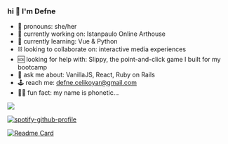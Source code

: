 ### hi 🧿 I'm Defne

- 🥀 pronouns: she/her
- 🧪 currently working on: Istanpaulo Online Arthouse
- 🦇 currently learning: Vue & Python
- ⛓ looking to collaborate on: interactive media experiences
- 🆘 looking for help with: Slippy, the point-and-click game I built for my bootcamp
- 🔮 ask me about: VanillaJS, React, Ruby on Rails
- 🕹 reach me: defne.celikoyar@gmail.com
- 🧞‍♀️ fun fact: my name is phonetic...


![](https://komarev.com/ghpvc/?username=defnecelikoyar&color=yellowgreen&style=flat-square&label=VIEWS)

[![spotify-github-profile](https://spotify-github-profile.vercel.app/api/view?uid=defnecelikoyar&cover_image=true&theme=compact)](https://github.com/kittinan/spotify-github-profile)

[![Readme Card](https://github-readme-stats.vercel.app/api/pin/?username=defnecelikoyar&repo=github-readme-stats)](https://github.com/defnecelikoyar/github-readme-stats)

